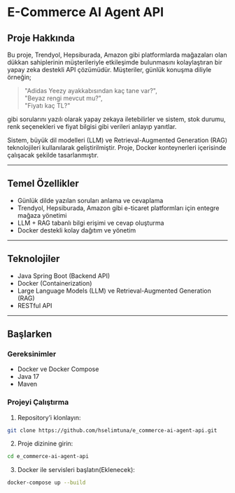 # E-Commerce AI Agent API

## Proje Hakkında

Bu proje, Trendyol, Hepsiburada, Amazon gibi platformlarda mağazaları olan dükkan sahiplerinin müşterileriyle etkileşimde bulunmasını kolaylaştıran bir yapay zeka destekli API çözümüdür. Müşteriler, günlük konuşma diliyle örneğin;

> "Adidas Yeezy ayakkabısından kaç tane var?",  
> "Beyaz rengi mevcut mu?",  
> "Fiyatı kaç TL?"  

gibi sorularını yazılı olarak yapay zekaya iletebilirler ve sistem, stok durumu, renk seçenekleri ve fiyat bilgisi gibi verileri anlayıp yanıtlar.

Sistem, büyük dil modelleri (LLM) ve Retrieval-Augmented Generation (RAG) teknolojileri kullanılarak geliştirilmiştir. Proje, Docker konteynerleri içerisinde çalışacak şekilde tasarlanmıştır.

---

## Temel Özellikler

- Günlük dilde yazılan soruları anlama ve cevaplama  
- Trendyol, Hepsiburada, Amazon gibi e-ticaret platformları için entegre mağaza yönetimi  
- LLM + RAG tabanlı bilgi erişimi ve cevap oluşturma  
- Docker destekli kolay dağıtım ve yönetim  

---

## Teknolojiler

- Java Spring Boot (Backend API)  
- Docker (Containerization)  
- Large Language Models (LLM) ve Retrieval-Augmented Generation (RAG)  
- RESTful API  

---

## Başlarken

### Gereksinimler

- Docker ve Docker Compose  
- Java 17
- Maven 

### Projeyi Çalıştırma

1. Repository’i klonlayın:  
```bash
git clone https://github.com/hselimtuna/e_commerce-ai-agent-api.git
```
2. Proje dizinine girin:
```bash
cd e_commerce-ai-agent-api
```
3. Docker ile servisleri başlatın(Eklenecek):
```bash
docker-compose up --build
```
